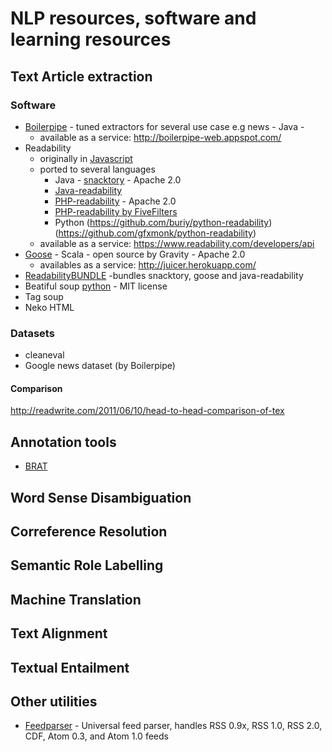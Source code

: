 # NLP resources, software and learning resources 

## Text Article extraction
### Software 
* [Boilerpipe](https://code.google.com/p/boilerpipe/) - tuned extractors for several use case e.g news - Java - 
   - available as a service: http://boilerpipe-web.appspot.com/
* Readability 
   - originally in [Javascript](http://code.google.com/p/arc90labs-readability/) 
   - ported to several languages 
      - Java - [snacktory](https://github.com/karussell/snacktory) - Apache 2.0
      - [Java-readability](https://github.com/basis-technology-corp/Java-readability)
      - [PHP-readability](https://github.com/feelinglucky/php-readability) - Apache 2.0 
      - [PHP-readability by FiveFilters](http://code.fivefilters.org/php-readability)
      - Python (https://github.com/buriy/python-readability)(https://github.com/gfxmonk/python-readability)
   - available as a service: https://www.readability.com/developers/api
* [Goose](https://github.com/jiminoc/goose) - Scala - open source by Gravity - Apache 2.0 
   - availables as a service: http://juicer.herokuapp.com/
* [ReadabilityBUNDLE](https://github.com/srijiths/readabilityBUNDLE) -bundles snacktory, goose and java-readability
* Beatiful soup [python](http://www.crummy.com/software/BeautifulSoup/) - MIT license
* Tag soup
* Neko HTML
### Datasets
* cleaneval
* Google news dataset (by Boilerpipe) 

#### Comparison 
http://readwrite.com/2011/06/10/head-to-head-comparison-of-tex

## Annotation tools
* [BRAT](http://brat.nlplab.org/)

## Word Sense Disambiguation 
## Correference Resolution 
## Semantic Role Labelling
## Machine Translation
## Text Alignment
## Textual Entailment

## Other utilities 
* [Feedparser](http://code.google.com/p/feedparser/) - Universal feed parser, handles RSS 0.9x, RSS 1.0, RSS 2.0, CDF, Atom 0.3, and Atom 1.0 feeds
